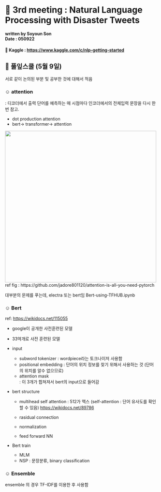 # 🌋 3rd meeting : Natural Language Processing with Disaster Tweets 

**written by Soyoun Son**         
**Date : 050922**

#### 🦆 Kaggle : https://www.kaggle.com/c/nlp-getting-started

## 🌱 풀잎스쿨 (5월 9일) 

서로 같이 논의된 부분 및 공부한 것에 대해서 적음

### ☺︎ attention 
: 디코더에서 출력 단어를 예측하는 매 시점마다 인코더에서의 전체입력 문장을 다시 한번 참고.
- dot production attention 
- bert-> transformer-> attention 

<img src="/images/attention.png" width="500">
ref fig : https://github.com/jadore801120/attention-is-all-you-need-pytorch


대부분의 문제를 푸는데, electra 또는 bert임 
Bert-using-TFHUB.ipynb

### ☺︎ Bert
ref: https://wikidocs.net/115055

- google이 공개한 사전훈련된 모델 
- 33억개로 사전 훈련된 모델 
- input 
   + subword tokenizer : wordpiece라는 토크나이저 사용함 
   + positional embedding : 단어의 위치 정보를 찾기 위해서 사용하는 것 (단어의 위치를 알수 없으므로) 
   + attention mask  
  : 이 3개가 합쳐져서 bert의 input으로 들어감 
- bert structure 
   + multihead self attention : 512가 맥스
     (self-attention : 단어 유사도를 확인할 수 있음)
     https://wikidocs.net/89786
         
   + rasidual connection  
   + normalization 
   + feed forward NN 

- Bert train 
  + MLM
  + NSP : 문장분류, binary classification 


### ☺︎ Ensemble 
ensemble 의 경우 TF-IDF를 이용한 후 사용함 
